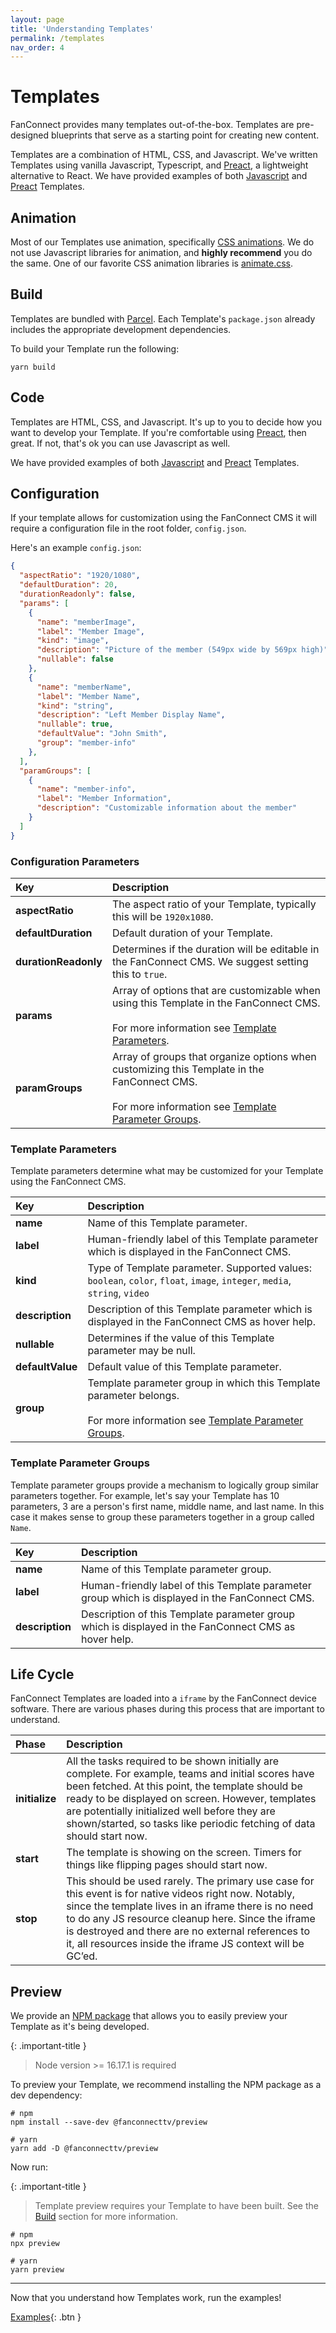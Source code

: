 ```yaml
---
layout: page
title: 'Understanding Templates'
permalink: /templates
nav_order: 4
---
```


# Templates

FanConnect provides many templates out-of-the-box.  Templates are pre-designed blueprints that serve as a starting point for creating new content.  

Templates are a combination of HTML, CSS, and Javascript.  We've written Templates using vanilla Javascript, Typescript, and [Preact](https://preactjs.com/), a lightweight alternative to React.  We have provided examples of both [Javascript](https://github.com/fanconnect/developer/tree/main/examples/javascript) and [Preact](https://github.com/fanconnect/developer/tree/main/examples/preact) Templates.

## Animation
Most of our Templates use animation, specifically [CSS animations](https://developer.mozilla.org/en-US/docs/Web/CSS/CSS_animations/Using_CSS_animations).  We do not use Javascript libraries for animation, and **highly recommend** you do the same.  One of our favorite CSS animation libraries is [animate.css](https://animate.style/).

## Build
Templates are bundled with [Parcel](https://parceljs.org/).  Each Template's `package.json` already includes the appropriate development dependencies.

To build your Template run the following:
```shell
yarn build
```

## Code
Templates are HTML, CSS, and Javascript.  It's up to you to decide how you want to develop your Template.  If you're comfortable using [Preact](https://preactjs.com/), then great.  If not, that's ok you can use Javascript as well.

We have provided examples of both [Javascript](https://github.com/fanconnect/developer/tree/main/examples/javascript) and [Preact](https://github.com/fanconnect/developer/tree/main/examples/preact) Templates.

## Configuration

If your template allows for customization using the FanConnect CMS it will require a configuration file in the root folder, `config.json`.

Here's an example `config.json`:

```json
{
  "aspectRatio": "1920/1080",
  "defaultDuration": 20,
  "durationReadonly": false,
  "params": [
    {
      "name": "memberImage",
      "label": "Member Image",
      "kind": "image",
      "description": "Picture of the member (549px wide by 569px high)",
      "nullable": false
    },
    {
      "name": "memberName",
      "label": "Member Name",
      "kind": "string",
      "description": "Left Member Display Name",
      "nullable": true,
      "defaultValue": "John Smith",
      "group": "member-info"
    },
  ],
  "paramGroups": [
    {
      "name": "member-info",
      "label": "Member Information",
      "description": "Customizable information about the member"
    }
  ]
}
```

### Configuration Parameters

| Key           | Description       
|:-------------       |:------------------
| **aspectRatio**         | The aspect ratio of your Template, typically this will be `1920x1080`.
| **defaultDuration**     | Default duration of your Template.
| **durationReadonly**    | Determines if the duration will be editable in the FanConnect CMS.  We suggest setting this to `true`.
| **params**              | Array of options that are customizable when using this Template in the FanConnect CMS.<br><br>For more information see [Template Parameters](#template-parameters).
| **paramGroups**         | Array of groups that organize options when customizing this Template in the FanConnect CMS.<br><br>For more information see [Template Parameter Groups](#template-parameter-groups).

### Template Parameters

Template parameters determine what may be customized for your Template using the FanConnect CMS.

| Key           | Description       
|:-------------       |:------------------
| **name**         | Name of this Template parameter.
| **label**     | Human-friendly label of this Template parameter which is displayed in the FanConnect CMS.
| **kind**    | Type of Template parameter.  Supported values: `boolean`, `color`, `float`, `image`, `integer`, `media`, `string`, `video`
| **description**     | Description of this Template parameter which is displayed in the FanConnect CMS as hover help.
| **nullable**     | Determines if the value of this Template parameter may be null.
| **defaultValue**     | Default value of this Template parameter.
| **group**     | Template parameter group in which this Template parameter belongs.<br><br>For more information see [Template Parameter Groups](#template-parameter-groups).

### Template Parameter Groups

Template parameter groups provide a mechanism to logically group similar parameters together.  For example, let's say your Template has 10 parameters, 3 are a person's first name, middle name, and last name.  In this case it makes sense to group these parameters together in a group called `Name`.

| Key           | Description       
|:-------------       |:------------------
| **name**         | Name of this Template parameter group.
| **label**     | Human-friendly label of this Template parameter group which is displayed in the FanConnect CMS.
| **description**     | Description of this Template parameter group which is displayed in the FanConnect CMS as hover help.

## Life Cycle
FanConnect Templates are loaded into a `iframe` by the FanConnect device software.  There are various phases during this process that are important to understand. 

| Phase           | Description       
|:-------------       |:------------------
| **initialize**         | All the tasks required to be shown initially are complete. For example, teams and initial scores have been fetched. At this point, the template should be ready to be displayed on screen. However, templates are potentially initialized well before they are shown/started, so tasks like periodic fetching of data should start now.
| **start**     | The template is showing on the screen. Timers for things like flipping pages should start now.
| **stop**     | This should be used rarely. The primary use case for this event is for native videos right now. Notably, since the template lives in an iframe there is no need to do any JS resource cleanup here. Since the iframe is destroyed and there are no external references to it, all resources inside the iframe JS context will be GC’ed.

## Preview
We provide an [NPM package](https://www.npmjs.com/package/@fanconnecttv/preview) that allows you to easily preview your Template as it's being developed.   

{: .important-title }
> Node version >= 16.17.1 is required

To preview your Template, we recommend installing the NPM package as a dev dependency: 

```shell
# npm
npm install --save-dev @fanconnecttv/preview

# yarn
yarn add -D @fanconnecttv/preview
```

Now run:

{: .important-title }
> Template preview requires your Template to have been built.  See the [Build](#build) section for more information.

```shell
# npm
npx preview

# yarn
yarn preview
```
---

Now that you understand how Templates work, run the examples!

[Examples](/examples){: .btn }

